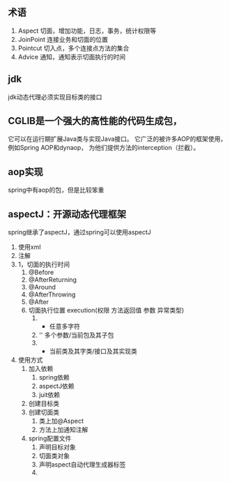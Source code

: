## 术语
1. Aspect 切面，增加功能，日志，事务，统计权限等
2. JoinPoint 连接业务和切面的位置
3. Pointcut 切入点，多个连接点方法的集合
4. Advice 通知，通知表示切面执行的时间

## jdk
jdk动态代理必须实现目标类的接口

## CGLIB是一个强大的高性能的代码生成包，
它可以在运行期扩展Java类与实现Java接口。
它广泛的被许多AOP的框架使用，
例如Spring AOP和dynaop，
为他们提供方法的interception（拦截）。

## aop实现
spring中有aop的包，但是比较笨重

## aspectJ：开源动态代理框架
spring继承了aspectJ，通过spring可以使用aspectJ
1. 使用xml
2. 注解
3. 1，切面的执行时间
      1. @Before
      2. @AfterReturning
      3. @Around
      4. @AfterThrowing
      5. @After
   1. 切面执行位置 execution(权限 方法返回值 参数 异常类型)
      1. * 任意多字符
      2. '' 多个参数/当前包及其子包
      3. + 当前类及其字类/接口及其实现类
4. 使用方式
   1. 加入依赖
      1. spring依赖
      2. aspectJ依赖
      3. juit依赖
   2. 创建目标类
   3. 创建切面类
      1. 类上加@Aspect
      2. 方法上加通知注解
   4. spring配置文件
      1. 声明目标对象
      2. 切面类对象
      3. 声明aspect自动代理生成器标签
      4. 
